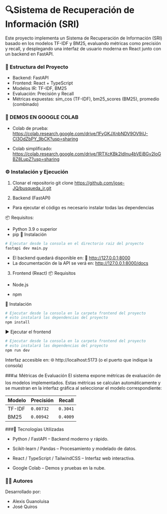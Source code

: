 # 🔍Sistema de Recuperación de Información (SRI)
Este proyecto implementa un Sistema de Recuperación de Información (SRI) basado en los modelos TF-IDF y BM25, evaluando métricas como precisión y recall, y desplegando una interfaz de usuario moderna en React junto con un backend en FastAPI.

### 📂 Estructura del Proyecto
- Backend: FastAPI
- Frontend: React + TypeScript
- Modelos IR: TF-IDF, BM25
- Evaluación: Precisión y Recall
- Métricas expuestas: sim_cos (TF-IDF), bm25_scores (BM25), promedio (combinado)

### 🚀 DEMOS EN GOOGLE COLAB
- Colab de prueba: https://colab.research.google.com/drive/1FyGKJXnbNDV9OV9iU-Cl3OdZbPY_9bCK?usp=sharing

- Colab simplificado: https://colab.research.google.com/drive/1RTXcKBk2ldInu4bVEjBGv2IoGBZ8LupZ?usp=sharing

### ⚙️ Instalación y Ejecución
1. Clonar el repositorio
git clone https://github.com/jose-JQ/busqueda_ir.git

2. Backend (FastAPI)
- Para ejecutar el código es necesario instalar todas las dependencias

📦 Requisitos:
- Python 3.9 o superior
- pip
🔧 Instalación
```python
# Ejecutar desde la consola en el directorio raiz del proyecto
fastapi dev main.py
```
- El backend quedará disponible en:
📍 http://127.0.0.1:8000
- La documentación de la API se verá en:
http://127.0.0.1:8000/docs

3. Frontend (React)
📦 Requisitos
- Node.js

- npm

🔧 Instalación
```python
# Ejecutar desde la consola en la carpeta frontend del proyecto
# esto instalará las dependencias del proyecto
npm install
```

▶️ Ejecutar el frontend
```python
# Ejecutar desde la consola en la carpeta frontend del proyecto
# esto instalará las dependencias del proyecto
npm run dev
```
Interfaz accesible en:
🌐 http://localhost:5173 (o el puerto que indique la consola)

###📊 Métricas de Evaluación
El sistema expone métricas de evaluación de los modelos implementados. Estas métricas se calculan automáticamente y se muestran en la interfaz gráfica al seleccionar el modelo correspondiente:

| Modelo | Precisión | Recall   |
| ------ | --------- | -------- |
| TF-IDF | `0.00732` | `0.3041` |
| BM25   | `0.00942` | `0.4009` |


###🧠 Tecnologías Utilizadas
- Python / FastAPI – Backend moderno y rápido.

- Scikit-learn / Pandas – Procesamiento y modelado de datos.

- React / TypeScript / TailwindCSS – Interfaz web interactiva.

- Google Colab – Demos y pruebas en la nube.

### 🧑‍💻 Autores
Desarrollado por:
- Alexis Guanoluisa
- José Quiros
